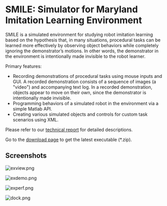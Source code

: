 # SMILE: Simulator for Maryland Imitation Learning Environment #

SMILE is a simulated environment for studying robot imitation learning based on the hypothesis that, in many situations, procedural tasks can be learned more effectively by observing object behaviors while completely ignoring the demonstrator’s motions. In other words, the demonstrator in the environment is intentionally made invisible to the robot learner. 

Primary features:

* Recording demonstrations of procedural tasks using mouse inputs and GUI. A recorded demonstration consists of a sequence of images (a "video") and accompanying text log. In a recorded demonstration, objects appear to move on their own, since the demonstrator is intentionally made invisible.
* Programming behaviors of a simulated robot in the environment via a simple Matlab API.
* Creating various simulated objects and controls for custom task scenarios using XML.

Please refer to our [technical report](https://hdl.handle.net/1903/18066) for detailed descriptions.

Go to the [download page](https://bitbucket.org/dwh/smile/downloads) to get the latest executable (*.zip).

## Screenshots ##

![exview.png](https://bitbucket.org/repo/jxdd7X/images/3758731750-exview.png)

![exdemo.png](https://bitbucket.org/repo/jxdd7X/images/1547624060-exdemo.png)

![experf.png](https://bitbucket.org/repo/jxdd7X/images/3570974785-experf.png)

![dock.png](https://bitbucket.org/repo/jxdd7X/images/1459767673-dock.png)